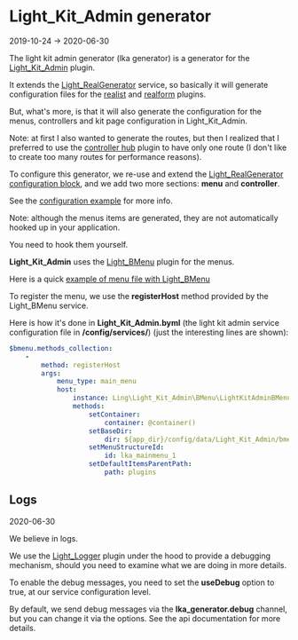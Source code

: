 Light_Kit_Admin generator
================
2019-10-24 -> 2020-06-30


The light kit admin generator (lka generator) is a generator for the [Light_Kit_Admin](https://github.com/lingtalfi/Light_Kit_Admin) plugin.

It extends the [Light_RealGenerator](https://github.com/lingtalfi/Light_RealGenerator/) service, so basically it will generate configuration files for 
the [realist](https://github.com/lingtalfi/Light_Realist) and [realform](https://github.com/lingtalfi/Light_Realform) plugins.

But, what's more, is that it will also generate the configuration for the menus, controllers and kit page configuration 
in Light_Kit_Admin.

Note: at first I also wanted to generate the routes, but then I realized that I preferred to use the [controller hub](https://github.com/lingtalfi/Light_ControllerHub) plugin to have only 
one route (I don't like to create too many routes for performance reasons).   


To configure this generator, we re-use and extend the [Light_RealGenerator configuration block](https://github.com/lingtalfi/Light_RealGenerator/blob/master/doc/pages/realgen-configuration-block.md),
and we add two more sections: **menu** and **controller**.


See the [configuration example](https://github.com/lingtalfi/Light_Kit_Admin_Generator/blob/master/doc/pages/lkagen-configuration-example.md) for more info.


Note: although the menus items are generated, they are not automatically hooked up in your application.

You need to hook them yourself.

**Light_Kit_Admin** uses the [Light_BMenu](https://github.com/lingtalfi/Light_BMenu) plugin for the menus.

Here is a quick [example of menu file with Light_BMenu](https://github.com/lingtalfi/Light_Kit_Admin_Generator/blob/master/doc/pages/menu-file-example.md)



To register the menu, we use the **registerHost** method provided by the Light_BMenu service.
 
Here is how it's done in **Light_Kit_Admin.byml** (the light kit admin service configuration file in **/config/services/**) (just the interesting lines are shown):


```yaml
$bmenu.methods_collection:
    -
        method: registerHost
        args:
            menu_type: main_menu
            host:
                instance: Ling\Light_Kit_Admin\BMenu\LightKitAdminBMenuHost
                methods:
                    setContainer:
                        container: @container()
                    setBaseDir:
                        dir: ${app_dir}/config/data/Light_Kit_Admin/bmenu
                    setMenuStructureId:
                        id: lka_mainmenu_1
                    setDefaultItemsParentPath:
                        path: plugins
```






Logs
---------
2020-06-30

We believe in logs.

We use the [Light_Logger](https://github.com/lingtalfi/Light_Logger) plugin under the hood to provide a debugging mechanism, should you need to examine what we are doing in more details.

To enable the debug messages, you need to set the **useDebug** option to true, at our service configuration level.

By default, we send debug messages via the **lka_generator.debug** channel, but you can change it via the options. See the api documentation for more details. 

 

